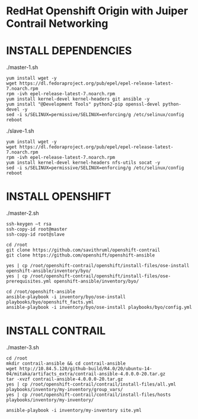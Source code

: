 # RedHat Openshift Origin with Juiper Contrail Networking

# INSTALL DEPENDENCIES

./master-1.sh

    yum install wget -y
    wget https://dl.fedoraproject.org/pub/epel/epel-release-latest-7.noarch.rpm
    rpm -ivh epel-release-latest-7.noarch.rpm
    yum install kernel-devel kernel-headers git ansible -y
    yum install "@Development Tools" python2-pip openssl-devel python-devel -y
    sed -i s/SELINUX=permissive/SELINUX=enforcing/g /etc/selinux/config
    reboot

./slave-1.sh

    yum install wget -y
    wget https://dl.fedoraproject.org/pub/epel/epel-release-latest-7.noarch.rpm
    rpm -ivh epel-release-latest-7.noarch.rpm
    yum install kernel-devel kernel-headers nfs-utils socat -y
    sed -i s/SELINUX=permissive/SELINUX=enforcing/g /etc/selinux/config
    reboot

# INSTALL OPENSHIFT

./master-2.sh

    ssh-keygen –t rsa
    ssh-copy-id root@master
    ssh-copy-id root@slave

    cd /root
    git clone https://github.com/savithruml/openshift-contrail
    git clone https://github.com/openshift/openshift-ansible

    yes | cp /root/openshift-contrail/openshift/install-files/ose-install openshift-ansible/inventory/byo/
    yes | cp /root/openshift-contrail/openshift/install-files/ose-prerequisites.yml openshift-ansible/inventory/byo/

    cd /root/openshift-ansible
    ansible-playbook -i inventory/byo/ose-install playbooks/byo/openshift_facts.yml
    ansible-playbook -i inventory/byo/ose-install playbooks/byo/config.yml

# INSTALL CONTRAIL

./master-3.sh

    cd /root
    mkdir contrail-ansible && cd contrail-ansible
    wget http://10.84.5.120/github-build/R4.0/20/ubuntu-14-04/mitaka/artifacts_extra/contrail-ansible-4.0.0.0-20.tar.gz
    tar -xvzf contrail-ansible-4.0.0.0-20.tar.gz
    yes | cp /root/openshift-contrail/contrail/install-files/all.yml playbooks/inventory/my-inventory/group_vars/
    yes | cp /root/openshift-contrail/contrail/install-files/hosts playbooks/inventory/my-inventory/

    ansible-playbook -i inventory/my-inventory site.yml
